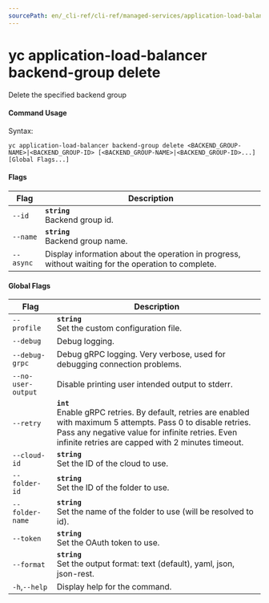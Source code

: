 ```yaml
---
sourcePath: en/_cli-ref/cli-ref/managed-services/application-load-balancer/backend-group/delete.md
---
```

# yc application-load-balancer backend-group delete

Delete the specified backend group

#### Command Usage

Syntax: 

`yc application-load-balancer backend-group delete <BACKEND_GROUP-NAME>|<BACKEND_GROUP-ID> [<BACKEND_GROUP-NAME>|<BACKEND_GROUP-ID>...] [Global Flags...]`

#### Flags

| Flag | Description |
|----|----|
|`--id`|<b>`string`</b><br/>Backend group id.|
|`--name`|<b>`string`</b><br/>Backend group name.|
|`--async`|Display information about the operation in progress, without waiting for the operation to complete.|

#### Global Flags

| Flag | Description |
|----|----|
|`--profile`|<b>`string`</b><br/>Set the custom configuration file.|
|`--debug`|Debug logging.|
|`--debug-grpc`|Debug gRPC logging. Very verbose, used for debugging connection problems.|
|`--no-user-output`|Disable printing user intended output to stderr.|
|`--retry`|<b>`int`</b><br/>Enable gRPC retries. By default, retries are enabled with maximum 5 attempts. Pass 0 to disable retries. Pass any negative value for infinite retries. Even infinite retries are capped with 2 minutes timeout.|
|`--cloud-id`|<b>`string`</b><br/>Set the ID of the cloud to use.|
|`--folder-id`|<b>`string`</b><br/>Set the ID of the folder to use.|
|`--folder-name`|<b>`string`</b><br/>Set the name of the folder to use (will be resolved to id).|
|`--token`|<b>`string`</b><br/>Set the OAuth token to use.|
|`--format`|<b>`string`</b><br/>Set the output format: text (default), yaml, json, json-rest.|
|`-h`,`--help`|Display help for the command.|

